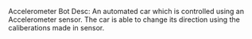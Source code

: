 Accelerometer Bot 
Desc: An automated car which is controlled using an Accelerometer sensor. 
The car is able to change its direction using the caliberations made in sensor.
